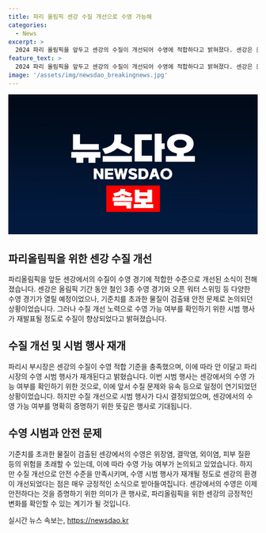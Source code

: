 ```yaml
---
title: 파리 올림픽 센강 수질 개선으로 수영 가능해
categories:
  - News
excerpt: >
  2024 파리 올림픽을 앞두고 센강의 수질이 개선되어 수영에 적합하다고 밝혀졌다. 센강은 올림픽과 패럴림픽 기간에 철인 3종 수영 경기와 오픈 워터 스위밍이 열리는데, 이전에는 비가 자주 내려 수질이 나빠 위험이 있었으나, 이제는 안 이달고 시장의 수영 시범도 재개되며 파리시는 이를 위해 노력하고 있다.
feature_text: >
  2024 파리 올림픽을 앞두고 센강의 수질이 개선되어 수영에 적합하다고 밝혀졌다. 센강은 올림픽과 패럴림픽 기간에 철인 3종 수영 경기와 오픈 워터 스위밍이 열리는데, 이전에는 비가 자주 내려 수질이 나빠 위험이 있었으나, 이제는 안 이달고 시장의 수영 시범도 재개되며 파리시는 이를 위해 노력하고 있다.
image: '/assets/img/newsdao_breakingnews.jpg'
---
```


<p><img src="/assets/img/newsdao_breakingnews.jpg" alt="bookingtag 속보" /></p>

<h2 data-ke-size="size26">파리올림픽을 위한 센강 수질 개선</h2>

<p data-ke-size="size16">파리올림픽을 앞둔 센강에서의 수질이 수영 경기에 적합한 수준으로 개선된 소식이 전해졌습니다. 센강은 올림픽 기간 동안 철인 3종 수영 경기와 오픈 워터 스위밍 등 다양한 수영 경기가 열릴 예정이었으나, 기준치를 초과한 물질이 검출돼 안전 문제로 논의되던 상황이었습니다. 그러나 수질 개선 노력으로 수영 가능 여부를 확인하기 위한 시범 행사가 재발표될 정도로 수질이 향상되었다고 밝혀졌습니다.</p>

<h2 data-ke-size="size26">수질 개선 및 시범 행사 재개</h2>

<p data-ke-size="size16">파리시 부시장은 센강의 수질이 수영 적합 기준을 충족했으며, 이에 따라 안 이달고 파리 시장의 수영 시범 행사가 재개된다고 밝혔습니다. 이번 시범 행사는 센강에서의 수영 가능 여부를 확인하기 위한 것으로, 이에 앞서 수질 문제와 유속 등으로 일정이 연기되었던 상황이었습니다. 하지만 수질 개선으로 시범 행사가 다시 결정되었으며, 센강에서의 수영 가능 여부를 명확히 증명하기 위한 뜻깊은 행사로 기대됩니다.</p>

<h2 data-ke-size="size26">수영 시범과 안전 문제</h2>

<p data-ke-size="size16">기준치를 초과한 물질이 검출된 센강에서의 수영은 위장염, 결막염, 외이염, 피부 질환 등의 위험을 초래할 수 있는데, 이에 따라 수영 가능 여부가 논의되고 있었습니다. 하지만 수질 개선으로 안전 수준을 만족시키며, 수영 시범 행사가 재개될 정도로 센강의 환경이 개선되었다는 점은 매우 긍정적인 소식으로 받아들여집니다. 센강에서의 수영은 이제 안전하다는 것을 증명하기 위한 의미가 큰 행사로, 파리올림픽을 위한 센강의 긍정적인 변화를 확인할 수 있는 계기가 될 것입니다.</p>
실시간 뉴스 속보는, <a href="https://newsdao.kr" rel="dofollow">https://newsdao.kr</a>


